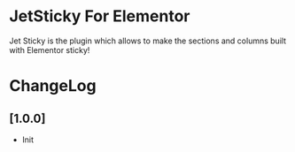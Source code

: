 # JetSticky For Elementor

Jet Sticky is the plugin which allows to make the sections and columns built with Elementor sticky!

# ChangeLog

## [1.0.0]
* Init
